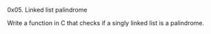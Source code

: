 0x05. Linked list palindrome

Write a function in C that checks if a singly linked list is a palindrome.
